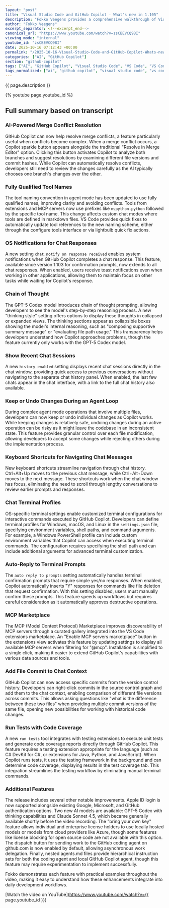 ```yaml
---
layout: "post"
title: "Visual Studio Code and GitHub Copilot - What's new in 1.105"
description: "Fokko Veegens provides a comprehensive walkthrough of Visual Studio Code 1.105, released in October 2025, highlighting significant enhancements to GitHub Copilot integration and developer productivity tools. The release introduces AI-powered assistance for complex workflows, improved terminal integration, and enhanced code testing capabilities."
author: "Fokko Veegens"
excerpt_separator: <!--excerpt_end-->
canonical_url: "https://www.youtube.com/watch?v=zsCBEVCQ98I"
viewing_mode: "internal"
youtube_id: "zsCBEVCQ98I"
date: 2025-10-16 07:12:43 +00:00
permalink: "/2025-10-16-Visual-Studio-Code-and-GitHub-Copilot-Whats-new-in-1105.html"
categories: ["AI", "GitHub Copilot"]
section: "github-copilot"
tags: ["AI", "GitHub Copilot", "Visual Studio Code", "VS Code", "VS Code 1.105", "Merge Conflicts", "Chat Terminal", "MCP Marketplace", "Code Coverage", "Chain of Thought", "Terminal Profiles", "Developer Tools", "Productivity"]
tags_normalized: ["ai", "github copilot", "visual studio code", "vs code", "vs code 1dot105", "merge conflicts", "chat terminal", "mcp marketplace", "code coverage", "chain of thought", "terminal profiles", "developer tools", "productivity"]
---
```


{{ page.description }}<!--excerpt_end-->

{% youtube page.youtube_id %}

## Full summary based on transcript

### AI-Powered Merge Conflict Resolution

GitHub Copilot can now help resolve merge conflicts, a feature particularly useful when conflicts become complex. When a merge conflict occurs, a Copilot sparkle button appears alongside the traditional "Resolve in Merge Editor" option. Clicking this button activates Copilot to analyze both branches and suggest resolutions by examining different file versions and commit hashes. While Copilot can automatically resolve conflicts, developers still need to review the changes carefully as the AI typically chooses one branch's changes over the other.

### Fully Qualified Tool Names

The tool naming convention in agent mode has been updated to use fully qualified names, improving clarity and avoiding conflicts. Tools from extensions and MCP servers now use prefixes like `mspython.python` followed by the specific tool name. This change affects custom chat modes where tools are defined in markdown files. VS Code provides quick fixes to automatically update tool references to the new naming scheme, either through the configure tools interface or via lightbulb quick fix actions.

### OS Notifications for Chat Responses

A new setting `chat.notify on response received` enables system notifications when GitHub Copilot completes a chat response. This feature, available since version 1.103 for confirmation prompts, now extends to all chat responses. When enabled, users receive toast notifications even when working in other applications, allowing them to maintain focus on other tasks while waiting for Copilot's response.

### Chain of Thought

The GPT-5 Codex model introduces chain of thought prompting, allowing developers to see the model's step-by-step reasoning process. A new "thinking style" setting offers options to display these thoughts in collapsed or expanded views. The thinking sections appear as collapsible boxes showing the model's internal reasoning, such as "composing supportive summary message" or "evaluating file path usage." This transparency helps developers understand how Copilot approaches problems, though the feature currently only works with the GPT-5 Codex model.

### Show Recent Chat Sessions

A new `history enabled` setting displays recent chat sessions directly in the chat window, providing quick access to previous conversations without navigating to the separate chat history panel. When enabled, the last few chats appear in the chat interface, with a link to the full chat history also available.

### Keep or Undo Changes During an Agent Loop

During complex agent mode operations that involve multiple files, developers can now keep or undo individual changes as Copilot works. While keeping changes is relatively safe, undoing changes during an active operation can be risky as it might leave the codebase in an inconsistent state. This feature provides granular control over each file modification, allowing developers to accept some changes while rejecting others during the implementation process.

### Keyboard Shortcuts for Navigating Chat Messages

New keyboard shortcuts streamline navigation through chat history. Ctrl+Alt+Up moves to the previous chat message, while Ctrl+Alt+Down moves to the next message. These shortcuts work when the chat window has focus, eliminating the need to scroll through lengthy conversations to review earlier prompts and responses.

### Chat Terminal Profiles

OS-specific terminal settings enable customized terminal configurations for interactive commands executed by GitHub Copilot. Developers can define terminal profiles for Windows, macOS, and Linux in the `settings.json` file, specifying environment variables, shell paths, and command arguments. For example, a Windows PowerShell profile can include custom environment variables that Copilot can access when executing terminal commands. The configuration requires specifying the shell path and can include additional arguments for advanced terminal customization.

### Auto-Reply to Terminal Prompts

The `auto reply to prompts` setting automatically handles terminal confirmation prompts that require simple yes/no responses. When enabled, Copilot automatically inserts "Y" responses for commands like file deletion that request confirmation. With this setting disabled, users must manually confirm these prompts. This feature speeds up workflows but requires careful consideration as it automatically approves destructive operations.

### MCP Marketplace

The MCP (Model Context Protocol) Marketplace improves discoverability of MCP servers through a curated gallery integrated into the VS Code extensions marketplace. An "Enable MCP servers marketplace" button in the extensions view activates this feature by updating settings to display all available MCP servers when filtering for "@mcp". Installation is simplified to a single click, making it easier to extend GitHub Copilot's capabilities with various data sources and tools.

### Add File Commit to Chat Context

GitHub Copilot can now access specific commits from the version control history. Developers can right-click commits in the source control graph and add them to the chat context, enabling comparison of different file versions across commits. This allows asking questions like "what is the difference between these two files" when providing multiple commit versions of the same file, opening new possibilities for working with historical code changes.

### Run Tests with Code Coverage

A new `run tests` tool integrates with testing extensions to execute unit tests and generate code coverage reports directly through GitHub Copilot. This feature requires a testing extension appropriate for the language (such as C# DevKit for C#, or extensions for Java, Python, and JavaScript). When Copilot runs tests, it uses the testing framework in the background and can determine code coverage, displaying results in the test coverage tab. This integration streamlines the testing workflow by eliminating manual terminal commands.

### Additional Features

The release includes several other notable improvements. Apple ID login is now supported alongside existing Google, Microsoft, and GitHub authentication options. Two new AI models are available: GPT-5 Codex with thinking capabilities and Claude Sonnet 4.5, which became generally available shortly before the video recording. The "bring your own key" feature allows individual and enterprise license holders to use locally hosted models or models from cloud providers like Azure, though some features like license blocking for open source code are not available with this option. The dispatch button for sending work to the GitHub coding agent on github.com is now enabled by default, allowing asynchronous work delegation. Finally, nested agents.md files provide hierarchical instruction sets for both the coding agent and local GitHub Copilot agent, though this feature may require experimentation to implement successfully.

Fokko demonstrates each feature with practical examples throughout the video, making it easy to understand how these enhancements integrate into daily development workflows.

[Watch the video on YouTube](https://www.youtube.com/watch?v={{ page.youtube_id }})
